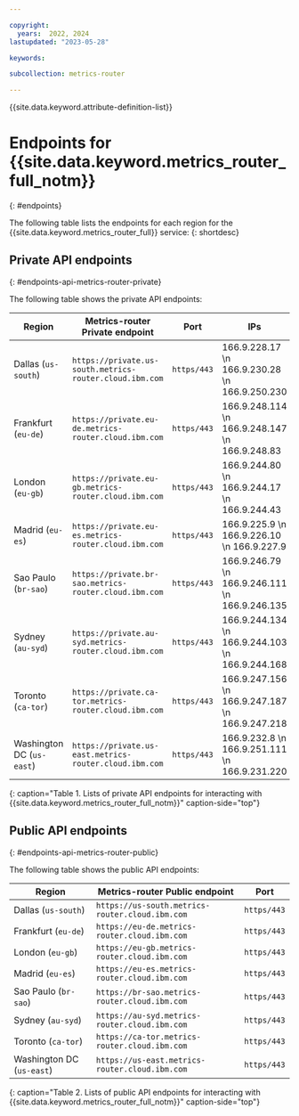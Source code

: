 ```yaml
---

copyright:
  years:  2022, 2024
lastupdated: "2023-05-28"

keywords:

subcollection: metrics-router

---
```


{{site.data.keyword.attribute-definition-list}}

# Endpoints for {{site.data.keyword.metrics_router_full_notm}}
{: #endpoints}

The following table lists the endpoints for each region for the {{site.data.keyword.metrics_router_full}} service:
{: shortdesc}


## Private API endpoints
{: #endpoints-api-metrics-router-private}

The following table shows the private API endpoints:

| Region                   | Metrics-router Private endpoint                         | Port         | IPs |
|--------------------------|---------------------------------------------------------|--------------|-----|
| Dallas (`us-south`)   | `https://private.us-south.metrics-router.cloud.ibm.com`  | `https/443`  | 166.9.228.17  \n 166.9.230.28  \n 166.9.250.230 |
| Frankfurt (`eu-de`)      | `https://private.eu-de.metrics-router.cloud.ibm.com`    | `https/443`  | 166.9.248.114  \n 166.9.248.147  \n 166.9.248.83 |
| London (`eu-gb`)         | `https://private.eu-gb.metrics-router.cloud.ibm.com`    | `https/443`  | 166.9.244.80  \n 166.9.244.17  \n 166.9.244.43 |
| Madrid (`eu-es`)         | `https://private.eu-es.metrics-router.cloud.ibm.com`    | `https/443`  | 166.9.225.9  \n  166.9.226.10  \n 166.9.227.9 |
| Sao Paulo (`br-sao`)        | `https://private.br-sao.metrics-router.cloud.ibm.com`   | `https/443`  | 166.9.246.79  \n 166.9.246.111  \n 166.9.246.135 |
| Sydney (`au-syd`)        | `https://private.au-syd.metrics-router.cloud.ibm.com`   | `https/443`  | 166.9.244.134  \n 166.9.244.103  \n 166.9.244.168 |
| Toronto (`ca-tor`)        | `https://private.ca-tor.metrics-router.cloud.ibm.com`   | `https/443`  | 166.9.247.156  \n 166.9.247.187  \n 166.9.247.218 |
| Washington DC (`us-east`)   | `https://private.us-east.metrics-router.cloud.ibm.com`  | `https/443`  | 166.9.232.8  \n 166.9.251.111  \n 166.9.231.220 |
{: caption="Table 1. Lists of private API endpoints for interacting with {{site.data.keyword.metrics_router_full_notm}}" caption-side="top"}

## Public API endpoints
{: #endpoints-api-metrics-router-public}

The following table shows the public API endpoints:

| Region                   | Metrics-router Public endpoint                         | Port         |
|--------------------------|---------------------------------------------------|--------------|
| Dallas (`us-south`)   | `https://us-south.metrics-router.cloud.ibm.com`          | `https/443`  |
| Frankfurt (`eu-de`)      | `https://eu-de.metrics-router.cloud.ibm.com`            | `https/443`  |
| London (`eu-gb`)         | `https://eu-gb.metrics-router.cloud.ibm.com`            | `https/443`  |
| Madrid (`eu-es`)         | `https://eu-es.metrics-router.cloud.ibm.com`            | `https/443`  |
| Sao Paulo (`br-sao`)        | `https://br-sao.metrics-router.cloud.ibm.com`           | `https/443`  |
| Sydney (`au-syd`)        | `https://au-syd.metrics-router.cloud.ibm.com`           | `https/443`  |
| Toronto (`ca-tor`)        | `https://ca-tor.metrics-router.cloud.ibm.com`           | `https/443`  |
| Washington DC (`us-east`)   | `https://us-east.metrics-router.cloud.ibm.com`          | `https/443`  |
{: caption="Table 2. Lists of public API endpoints for interacting with {{site.data.keyword.metrics_router_full_notm}}" caption-side="top"}
